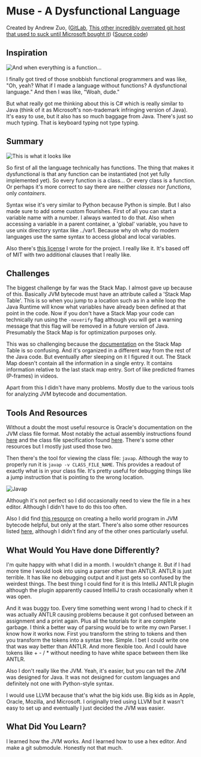 # Muse - A Dysfunctional Language

Created by Andrew Zuo, ([GitLab](https://gitlab.com/azuredown), [This other incredibly overrated git host that used to suck until Microsoft bought it](https://github.com/impure)) ([Source code](https://gitlab.com/azuredown/muse))

## Inspiration

![And when everything is a function...](https://gitlab.com/azuredown/muse/-/raw/master/Images/When%20Everything%20Is%20A%20Function.jpg)

I finally got tired of those snobbish functional programmers and was like, "Oh, yeah? What if I made a language without functions? A dysfunctional language." And then I was like, "Woah, dude."

But what really got me thinking about this is C\# which is really similar to Java (think of it as Microsoft's non-trademark infringing version of Java). It's easy to use, but it also has so much baggage from Java. There's just so much typing. That is keyboard typing not type typing.

## Summary

![This is what it looks like]()

So first of all the language technically has functions. The thing that makes it dysfunctional is that any function can be instantiated (not yet fully implemented yet). So every function is a class... Or every class is a function. Or perhaps it's more correct to say there are neither *classes* nor *functions*, only *containers*.

Syntax wise it's very similar to Python because Python is simple. But I also made sure to add some custom flourishes. First of all you can start a variable name with a number. I always wanted to do that. Also when accessing a variable in a parent container, a 'global' variable, you have to use unix directory syntax like ../var1. Because why oh why do modern languages use the same syntax to access global and local variables.

Also there's [this license](https://gitlab.com/azuredown/muse/-/blob/master/LICENSE) I wrote for the project. I really like it. It's based off of MIT with two additional clauses that I really like.

## Challenges

The biggest challenge by far was the Stack Map. I almost gave up because of this. Basically JVM bytecode must have an attribute called a 'Stack Map Table'. This is so when you jump to a location such as in a while loop the Java Runtime will know what variables have already been defined at that point in the code. Now if you don't have a Stack Map your code can technically run using the `-noverify` flag although you will get a warning message that this flag will be removed in a future version of Java. Presumably the Stack Map is for optimization purposes only.

This was so challenging because the [documentation](https://docs.oracle.com/javase/specs/jvms/se8/html/jvms-4.html#jvms-4.7.4) on the Stack Map Table is so confusing. And it's organized in a different way from the rest of the Java code. But eventually after sleeping on it I figured it out. The Stack Map doesn't contain all the information in a single entry. It contains information relative to the last stack map entry. Sort of like predicted frames (P-frames) in videos.

Apart from this I didn't have many problems. Mostly due to the various tools for analyzing JVM bytecode and documentation.

## Tools And Resources

Without a doubt the most useful resource is Oracle's documentation on the JVM class file format. Most notably the actual assembly instructions found [here](https://docs.oracle.com/javase/specs/jvms/se8/html/jvms-6.html) and the class file specification found [here](https://docs.oracle.com/javase/specs/jvms/se8/html/jvms-4.html#jvms-4.7.4). There's some other resources but I mostly just used those two.

Then there's the tool for viewing the class file: `javap`. Although the way to properly run it is `javap -v CLASS_FILE_NAME`. This provides a readout of exactly what is in your class file. It's pretty useful for debugging things like a jump instruction that is pointing to the wrong location.

![Javap](https://i.imgur.com/KMohXlk.png)

Although it's not perfect so I did occasionally need to view the file in a hex editor. Although I didn't have to do this too often.

Also I did find [this resource](https://medium.com/@davethomas_9528/writing-hello-world-in-java-byte-code-34f75428e0ad) on creating a hello world program in JVM bytecode helpful, but only at the start. There's also some other resources listed [here](https://gitlab.com/azuredown/muse/-/blob/master/Notes/Other%20Notes.txt), although I didn't find any of the other ones particularly useful.

## What Would You Have done Differently?

I'm quite happy with what I did in a month. I wouldn't change it. But if I had more time I would look into using a parser other than ANTLR. ANTLR is just terrible. It has like no debugging output and it just gets so confused by the weirdest things. The best thing I could find for it is this IntelliJ ANTLR plugin although the plugin apparently caused IntelliJ to crash occasionally when it was open.

And it was buggy too. Every time something went wrong I had to check if it was actually ANTLR causing problems because it got confused between an assignment and a print again. Plus all the tutorials for it are complete garbage. I think a better way of parsing would be to write my own Parser. I know how it works now. First you transform the string to tokens and then you transform the tokens into a syntax tree. Simple. I bet I could write one that was way better than ANTLR. And more flexible too. And I could have tokens like + - / * without needing to have white space between them like ANTLR.

Also I don't really like the JVM. Yeah, it's easier, but you can tell the JVM was designed for Java. It was not designed for custom languages and definitely not one with Python-style syntax.

I would use LLVM because that's what the big kids use. Big kids as in Apple, Oracle, Mozilla, and Microsoft. I originally tried using LLVM but it wasn't easy to set up and eventually I just decided the JVM was easier.

## What Did You Learn?

I learned how the JVM works. And I learned how to use a hex editor. And make a git submodule. Honestly not that much.

